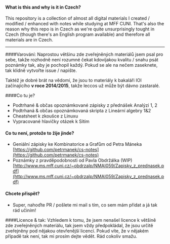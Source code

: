 #### What is this and why is it in Czech?
This repository is a collection of almost all digital materials I created / modified / enhanced with notes while studying at MFF CUNI. That's also the reason why this repo is in Czech as we're quite unsurprisingly tought in Czech (though there's an English program available) and therefore all materials are in Czech.

---

####Varování:
Naprostou většinu zde zveřejněných materiálů jsem psal pro sebe, takže rozhodně není rozumné čekat kdovíjakou kvalitu / snahu psát poznámky tak, aby je pochopil každý. Pokud se ale na nečem zaseknete, tak klidně vytvořte issue / napište.

Taktéž je dobré brát na vědomí, že jsou to materiály k bakaláři IOI začínajícího __v roce 2014/2015__, takže leccos už může být dávno zastaralé.

####Co tu je?
- Podtrhané & občas opoznámkované zápisky z přednášek Analýzi 1, 2
- Podtrhaná & občas opoznámkovaná skripta z Lineární algebry 1&2
- Cheatsheet k zkoušce z Linuxu
- Vypracované hlavičky otázek k Sítím

#### Co tu není, protože to žije jinde?
- Geniální zápisky ke Kombinatorice a Grafům od Petra Máneka [https://github.com/petrmanek/cs-notes](https://github.com/petrmanek/cs-notes)
- Poznámky z pravděpodobnosti od Pavla Obdržálka (WIP) [http://www.ms.mff.cuni.cz/~obdrzalp/NMAI059/Zapisky_z_prednasek.pdf](http://www.ms.mff.cuni.cz/~obdrzalp/NMAI059/Zapisky_z_prednasek.pdf)

#### Chcete přispět?
- Super, nahoďte PR / pošlete mi mail s tím, co sem mám přidat a já tak rád učiním!

####Licence & tak:
Vzhledem k tomu, že jsem nenašel licence k většině zde zveřejněných materiálu, tak jsem vždy předpokládal, že jsou určitě zveřejněny pod nějakou otevřenější licencí. Pokud víte, že v nějakém případě tak není, tak mi prosím dejte vědět. Rád cokoliv smažu.
